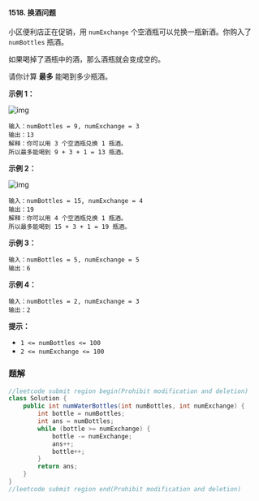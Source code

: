 #### 1518. 换酒问题

小区便利店正在促销，用 `numExchange` 个空酒瓶可以兑换一瓶新酒。你购入了 `numBottles` 瓶酒。

如果喝掉了酒瓶中的酒，那么酒瓶就会变成空的。

请你计算 **最多** 能喝到多少瓶酒。

**示例 1：**

![img](http://gitlab.wsh-study.com/xp-study/LeeteCode/-/blob/master/贪心算法/images/换酒问题/1.jpg)

```shell
输入：numBottles = 9, numExchange = 3
输出：13
解释：你可以用 3 个空酒瓶兑换 1 瓶酒。
所以最多能喝到 9 + 3 + 1 = 13 瓶酒。
```

**示例 2：**

![img](http://gitlab.wsh-study.com/xp-study/LeeteCode/-/blob/master/贪心算法/images/换酒问题/2.jpg)

```shell
输入：numBottles = 15, numExchange = 4
输出：19
解释：你可以用 4 个空酒瓶兑换 1 瓶酒。
所以最多能喝到 15 + 3 + 1 = 19 瓶酒。
```

**示例 3：**

```shell
输入：numBottles = 5, numExchange = 5
输出：6
```

**示例 4：**

```shell
输入：numBottles = 2, numExchange = 3
输出：2
```

**提示：**

- `1 <= numBottles <= 100`
- `2 <= numExchange <= 100`

### 题解

```java
//leetcode submit region begin(Prohibit modification and deletion)
class Solution {
    public int numWaterBottles(int numBottles, int numExchange) {
        int bottle = numBottles;
        int ans = numBottles;
        while (bottle >= numExchange) {
            bottle -= numExchange;
            ans++;
            bottle++;
        }
        return ans;
    }
}
//leetcode submit region end(Prohibit modification and deletion)

```

